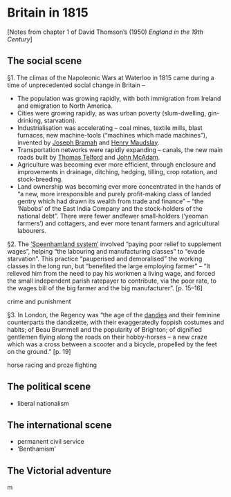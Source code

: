 # Britain in 1815

[Notes from chapter 1 of David Thomson’s (1950) *England in the 19th Century*]

## The social scene

§1. The climax of the Napoleonic Wars at Waterloo in 1815 came during a time of unprecedented social change in Britain –
- The population was growing rapidly, with both immigration from Ireland and emigration to North America.
- Cities were growing rapidly, as was urban poverty (slum-dwelling, gin-drinking, starvation).
- Industrialisation was accelerating – coal mines, textile mills, blast furnaces, new machine-tools (“machines which made machines”), invented by [Joseph Bramah](https://en.wikipedia.org/wiki/Joseph_Bramah) and [Henry Maudslay](https://en.wikipedia.org/wiki/Henry_Maudslay).
- Transportation networks were rapidly expanding – canals, the new main roads built by [Thomas Telford](https://en.wikipedia.org/wiki/Thomas_Telford) and [John McAdam](https://en.wikipedia.org/wiki/John_Loudon_McAdam).
- Agriculture was becoming ever more efficient, through enclosure and improvements in drainage, ditching, hedging, tilling, crop rotation, and stock-breeding.
- Land ownership was becoming ever more concentrated in the hands of “a new, more irresponsible and purely profit-making class of landed gentry which had drawn its wealth from trade and finance” – “the ‘Nabobs’ of the East India Company and the stock-holders of the national debt”. There were fewer andfewer small-holders (‘yeoman farmers’) and cottagers, and ever more tenant farmers and agricultural labourers.

§2. The [‘Speenhamland system’](https://en.wikipedia.org/wiki/Speenhamland_system) involved “paying poor relief to supplement wages”, helping “the labouring and manufacturing classes” to “evade starvation”. This practice “pauperised and demoralised” the working classes in the long run, but “benefited the large employing farmer” – “It relieved him from the need to pay his workmen a living wage, and forced the small independent parish ratepayer to contribute, via the poor rate, to the wages bill of the big farmer and the big manufacturer”. [p. 15–16]

crime and punishment

§3. In London, the Regency was “the age of the [dandies](https://en.wikipedia.org/wiki/Dandy) and their feminine counterparts the dandizette, with their exaggeratedly foppish costumes and habits; of Beau Brummell and the popularity of Brighton; of dignified gentlemen flying along the roads on their hobby-horses – a new craze which was a cross between a scooter and a bicycle, propelled by the feet on the ground.” [p. 19]

horse racing and proze fighting

## The political scene

- liberal nationalism

## The international scene

- permanent civil service
- ‘Benthamism’

## The Victorial adventure

m
